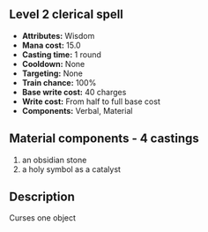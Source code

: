## Level 2 clerical spell

- **Attributes:** Wisdom
- **Mana cost:** 15.0
- **Casting time:** 1 round
- **Cooldown:** None
- **Targeting:** None
- **Train chance:** 100%
- **Base write cost:** 40 charges
- **Write cost:** From half to full base cost
- **Components:** Verbal, Material

## Material components - 4 castings

1. an obsidian stone
2. a holy symbol as a catalyst

## Description

Curses one object
